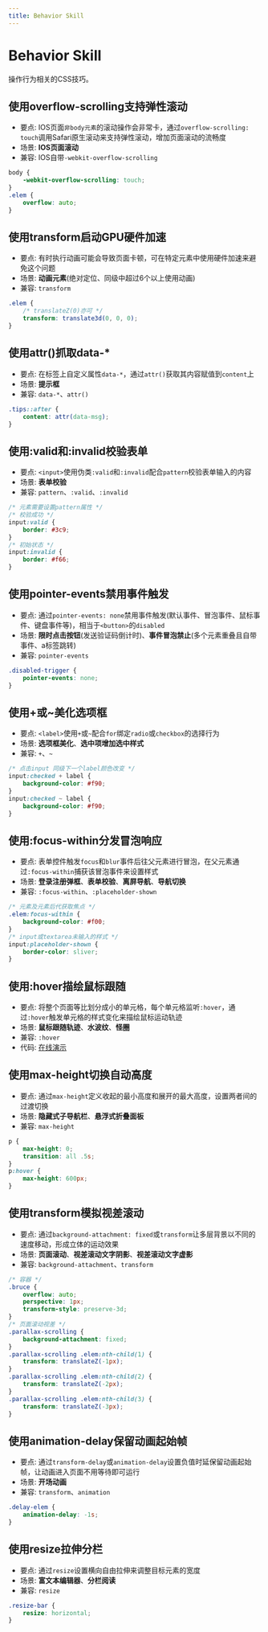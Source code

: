 ```yaml
---
title: Behavior Skill
---
```


# Behavior Skill
操作行为相关的CSS技巧。

## 使用overflow-scrolling支持弹性滚动
* 要点: IOS页面`非body元素`的滚动操作会非常卡，通过`overflow-scrolling: touch`调用Safari原生滚动来支持弹性滚动，增加页面滚动的流畅度
* 场景: **IOS页面滚动**
* 兼容: IOS自带`-webkit-overflow-scrolling`

```css
body {
    -webkit-overflow-scrolling: touch;
}
.elem {
    overflow: auto;
}
```

## 使用transform启动GPU硬件加速
* 要点: 有时执行动画可能会导致页面卡顿，可在特定元素中使用硬件加速来避免这个问题
* 场景: **动画元素**(绝对定位、同级中超过6个以上使用动画)
* 兼容: `transform`

```css
.elem {
    /* translateZ(0)亦可 */
    transform: translate3d(0, 0, 0);
}
```

## 使用attr()抓取data-*
* 要点: 在标签上自定义属性`data-*`，通过`attr()`获取其内容赋值到`content`上
* 场景: **提示框**
* 兼容: `data-*`、`attr()`

```css
.tips::after {
    content: attr(data-msg);
}
```

## 使用:valid和:invalid校验表单
* 要点: `<input>`使用伪类`:valid`和`:invalid`配合`pattern`校验表单输入的内容
* 场景: **表单校验**
* 兼容: `pattern`、`:valid`、`:invalid`

```css
/* 元素需要设置pattern属性 */
/* 校验成功 */
input:valid {
    border: #3c9;
}
/* 初始状态 */
input:invalid {
    border: #f66;
}
```

## 使用pointer-events禁用事件触发
* 要点: 通过`pointer-events: none`禁用事件触发(默认事件、冒泡事件、鼠标事件、键盘事件等)，相当于`<button>`的`disabled`
* 场景: **限时点击按钮**(发送验证码倒计时)、**事件冒泡禁止**(多个元素重叠且自带事件、a标签跳转)
* 兼容: `pointer-events`

```css
.disabled-trigger {
    pointer-events: none;
}
```

## 使用+或~美化选项框
* 要点: `<label>`使用`+`或`~`配合`for`绑定`radio`或`checkbox`的选择行为
* 场景: **选项框美化**、**选中项增加选中样式**
* 兼容: `+`、`~`

```css
/* 点击input 同级下一个label颜色改变 */
input:checked + label {
    background-color: #f90;
}
input:checked ~ label {
    background-color: #f90;
}
```

## 使用:focus-within分发冒泡响应
* 要点: 表单控件触发`focus`和`blur`事件后往父元素进行冒泡，在父元素通过`:focus-within`捕获该冒泡事件来设置样式
* 场景: **登录注册弹框**、**表单校验**、**离屏导航**、**导航切换**
* 兼容: `:focus-within`、`:placeholder-shown`

```css
/* 元素及元素后代获取焦点 */
.elem:focus-within {
    background-color: #f00;
}
/* input或textarea未输入的样式 */
input:placeholder-shown {
    border-color: sliver;
}
```

## 使用:hover描绘鼠标跟随
* 要点: 将整个页面等比划分成小的单元格，每个单元格监听`:hover`，通过`:hover`触发单元格的样式变化来描绘鼠标运动轨迹
* 场景: **鼠标跟随轨迹**、**水波纹**、**怪圈**
* 兼容: `:hover`
* 代码: [在线演示](https://codepen.io/JowayYoung/pen/wvwMLJY)

## 使用max-height切换自动高度
* 要点: 通过`max-height`定义收起的最小高度和展开的最大高度，设置两者间的过渡切换
* 场景: **隐藏式子导航栏**、**悬浮式折叠面板**
* 兼容: `max-height`

```css
p {
    max-height: 0;
    transition: all .5s;
}
p:hover {
    max-height: 600px;
}
```

## 使用transform模拟视差滚动
* 要点: 通过`background-attachment: fixed`或`transform`让多层背景以不同的速度移动，形成立体的运动效果
* 场景: **页面滚动**、**视差滚动文字阴影**、**视差滚动文字虚影**
* 兼容: `background-attachment`、`transform`

```css
/* 容器 */
.bruce {
    overflow: auto;
    perspective: 1px;
    transform-style: preserve-3d;
}
/* 页面滚动视差 */
.parallax-scrolling {
    background-attachment: fixed;
}
.parallax-scrolling .elem:nth-child(1) {
    transform: translateZ(-1px);
}
.parallax-scrolling .elem:nth-child(2) {
    transform: translateZ(-2px);
}
.parallax-scrolling .elem:nth-child(3) {
    transform: translateZ(-3px);
}
```

## 使用animation-delay保留动画起始帧
* 要点: 通过`transform-delay`或`animation-delay`设置负值时延保留动画起始帧，让动画进入页面不用等待即可运行
* 场景: **开场动画**
* 兼容: `transform`、`animation`

```css
.delay-elem {
    animation-delay: -1s;
}
```

## 使用resize拉伸分栏
* 要点: 通过`resize`设置横向自由拉伸来调整目标元素的宽度
* 场景: **富文本编辑器**、**分栏阅读**
* 兼容: `resize`

```css
.resize-bar {
    resize: horizontal;
}
```
